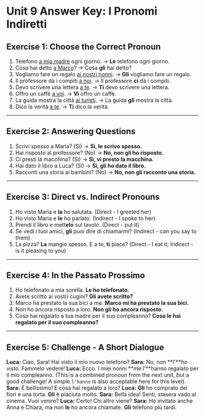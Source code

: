
# Unit 9 Answer Key: I Pronomi Indiretti

## Exercise 1: Choose the Correct Pronoun

1.  Telefono <u>a mia madre</u> ogni giorno. -> **Le** telefono ogni giorno.
2.  Cosa hai detto <u>a Marco</u>? -> Cosa **gli** hai detto?
3.  Vogliamo fare un regalo <u>ai nostri nonni</u>. -> **Gli** vogliamo fare un regalo.
4.  Il professore dà i compiti <u>a noi</u>. -> Il professore **ci** dà i compiti.
5.  Devo scrivere una lettera <u>a te</u>. -> **Ti** devo scrivere una lettera.
6.  Offro un caffè <u>a voi</u>. -> **Vi** offro un caffè.
7.  La guida mostra la città <u>ai turisti</u>. -> La guida **gli** mostra la città.
8.  Dico la verità <u>a te</u>. -> **Ti** dico la verità.

---

## Exercise 2: Answering Questions

1.  Scrivi spesso a Maria? (Sì) -> **Sì, le scrivo spesso.**
2.  Hai risposto al professore? (No) -> **No, non gli ho risposto.**
3.  Ci presti la macchina? (Sì) -> **Sì, vi presto la macchina.**
4.  Hai dato il libro a Luca? (Sì) -> **Sì, gli ho dato il libro.**
5.  Racconti una storia ai bambini? (No) -> **No, non gli racconto una storia.**

---

## Exercise 3: Direct vs. Indirect Pronouns

1.  Ho visto Maria e **la** ho salutata. (Direct - I greeted her)
2.  Ho visto Maria e **le** ho parlato. (Indirect - I spoke to her)
3.  Prendi il libro e mett**elo** sul tavolo. (Direct - put it)
4.  Se vedi i tuoi amici, **gli** puoi dire di chiamarmi? (Indirect - can you say to them)
5.  La pizza? **La** mangio spesso. E a te, **ti** piace? (Direct - I eat it; Indirect - is it pleasing to you)

---

## Exercise 4: In the Passato Prossimo

1.  Ho telefonato a mia sorella.
    **Le ho telefonato.**
2.  Avete scritto ai vostri cugini?
    **Gli avete scritto?**
3.  Marco ha prestato la sua bici a me.
    **Marco mi ha prestato la sua bici.**
4.  Non ho ancora risposto a loro.
    **Non gli ho ancora risposto.**
5.  Cosa hai regalato a tua madre per il suo compleanno?
    **Cosa le hai regalato per il suo compleanno?**

---

## Exercise 5: Challenge - A Short Dialogue

**Luca:** Ciao, Sara! Hai visto il mio nuovo telefono?
**Sara:** No, non **l'**ho visto. Fammelo vedere!
**Luca:** Ecco. I miei nonni **me l'**hanno regalato per il mio compleanno. (This is a combined pronoun from the next unit, but a good challenge! A simple `l'hanno` is also acceptable here for this level).
**Sara:** È bellissimo! E cosa hai regalato a loro?
**Luca:** **Gli** ho comprato dei fiori e una torta. **Gli** è piaciuta molto.
**Sara:** Bella idea! Senti, stasera vado al cinema. Vuoi venire?
**Luca:** Certo! Chi altro viene?
**Sara:** Ho invitato anche Anna e Chiara, ma non **le** ho ancora chiamate. **Gli** telefono più tardi.
